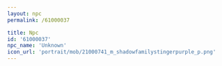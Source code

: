 ```yaml
---
layout: npc
permalink: /61000037

title: Npc
id: '61000037'
npc_name: 'Unknown'
icon_url: 'portrait/mob/21000741_m_shadowfamilystingerpurple_p.png'
---
```

